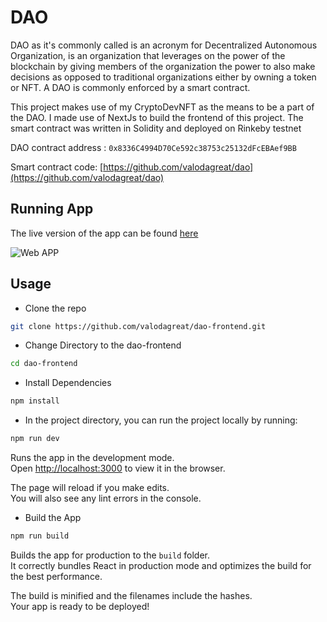 # DAO

DAO as it's commonly called is an acronym for Decentralized Autonomous Organization, is an organization that leverages on the power of the blockchain by giving members of the organization the power to also make decisions as opposed to traditional organizations either by owning a token or NFT. A DAO is commonly enforced by a smart contract.

This project makes use of my CryptoDevNFT as the means to be a part of the DAO. I made use of NextJs to build the frontend of this project. The smart contract was written in Solidity and deployed on Rinkeby testnet

DAO contract address : `0x8336C4994D70Ce592c38753c25132dFcEBAef9BB`

Smart contract code: [https://github.com/valodagreat/dao](https://github.com/valodagreat/dao)
## Running App
The live version of the app can be found [here](https://dao-frontend-ten.vercel.app/)

![Web APP](https://res.cloudinary.com/valodagreat/image/upload/v1656758636/CryptoDevs-DAO_ywo8ay.png)

## Usage

* Clone the repo
```bash
git clone https://github.com/valodagreat/dao-frontend.git
```

* Change Directory to the dao-frontend
```bash
cd dao-frontend
```

* Install Dependencies
```bash
npm install
```

* In the project directory, you can run the project locally by running:

```bash
npm run dev
```

Runs the app in the development mode.\
Open [http://localhost:3000](http://localhost:3000) to view it in the browser.

The page will reload if you make edits.\
You will also see any lint errors in the console.

* Build the App
```bash
npm run build
```

Builds the app for production to the `build` folder.\
It correctly bundles React in production mode and optimizes the build for the best performance.

The build is minified and the filenames include the hashes.\
Your app is ready to be deployed!
